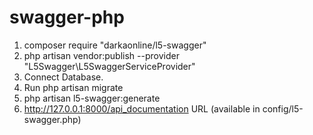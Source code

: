 # swagger-php
1. composer require "darkaonline/l5-swagger"
2. php artisan vendor:publish --provider "L5Swagger\L5SwaggerServiceProvider"
3. Connect Database.
4. Run php artisan migrate
5. php artisan l5-swagger:generate
6. http://127.0.0.1:8000/api_documentation URL (available in config/l5-swagger.php)

